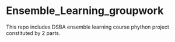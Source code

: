 # Ensemble_Learning_groupwork
This repo includes DSBA ensemble learning course phython project constituted by 2 parts.
